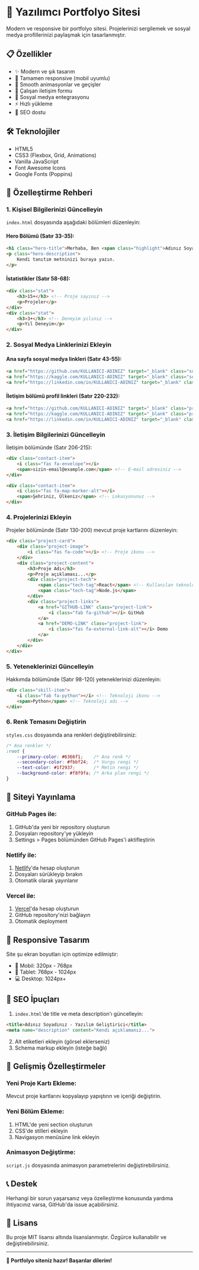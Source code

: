 # 🚀 Yazılımcı Portfolyo Sitesi

Modern ve responsive bir portfolyo sitesi. Projelerinizi sergilemek ve sosyal medya profillerinizi paylaşmak için tasarlanmıştır.

## 📋 Özellikler

- ✨ Modern ve şık tasarım
- 📱 Tamamen responsive (mobil uyumlu)
- 🎨 Smooth animasyonlar ve geçişler
- 📧 Çalışan iletişim formu
- 🔗 Sosyal medya entegrasyonu
- ⚡ Hızlı yükleme
- 🎯 SEO dostu

## 🛠️ Teknolojiler

- HTML5
- CSS3 (Flexbox, Grid, Animations)
- Vanilla JavaScript
- Font Awesome Icons
- Google Fonts (Poppins)

## 🎨 Özelleştirme Rehberi

### 1. Kişisel Bilgilerinizi Güncelleyin

`index.html` dosyasında aşağıdaki bölümleri düzenleyin:

#### Hero Bölümü (Satır 33-35):
```html
<h1 class="hero-title">Merhaba, Ben <span class="highlight">Adınız Soyadınız</span></h1>
<p class="hero-description">
    Kendi tanıtım metninizi buraya yazın.
</p>
```

#### İstatistikler (Satır 58-68):
```html
<div class="stat">
    <h3>15+</h3> <!-- Proje sayınız -->
    <p>Projeler</p>
</div>
<div class="stat">
    <h3>3+</h3> <!-- Deneyim yılınız -->
    <p>Yıl Deneyim</p>
</div>
```

### 2. Sosyal Medya Linklerinizi Ekleyin

#### Ana sayfa sosyal medya linkleri (Satır 43-55):
```html
<a href="https://github.com/KULLANICI-ADINIZ" target="_blank" class="social-link">
<a href="https://kaggle.com/KULLANICI-ADINIZ" target="_blank" class="social-link">
<a href="https://linkedin.com/in/KULLANICI-ADINIZ" target="_blank" class="social-link">
```

#### İletişim bölümü profil linkleri (Satır 220-232):
```html
<a href="https://github.com/KULLANICI-ADINIZ" target="_blank" class="profile-link">
<a href="https://kaggle.com/KULLANICI-ADINIZ" target="_blank" class="profile-link">
<a href="https://linkedin.com/in/KULLANICI-ADINIZ" target="_blank" class="profile-link">
```

### 3. İletişim Bilgilerinizi Güncelleyin

İletişim bölümünde (Satır 206-215):
```html
<div class="contact-item">
    <i class="fas fa-envelope"></i>
    <span>sizin-email@example.com</span> <!-- E-mail adresiniz -->
</div>

<div class="contact-item">
    <i class="fas fa-map-marker-alt"></i>
    <span>Şehriniz, Ülkeniz</span> <!-- Lokasyonunuz -->
</div>
```

### 4. Projelerinizi Ekleyin

Projeler bölümünde (Satır 130-200) mevcut proje kartlarını düzenleyin:

```html
<div class="project-card">
    <div class="project-image">
        <i class="fas fa-code"></i> <!-- Proje ikonu -->
    </div>
    <div class="project-content">
        <h3>Proje Adı</h3>
        <p>Proje açıklaması...</p>
        <div class="project-tech">
            <span class="tech-tag">React</span> <!-- Kullanılan teknolojiler -->
            <span class="tech-tag">Node.js</span>
        </div>
        <div class="project-links">
            <a href="GITHUB-LINK" class="project-link">
                <i class="fab fa-github"></i> GitHub
            </a>
            <a href="DEMO-LINK" class="project-link">
                <i class="fas fa-external-link-alt"></i> Demo
            </a>
        </div>
    </div>
</div>
```

### 5. Yeteneklerinizi Güncelleyin

Hakkımda bölümünde (Satır 98-120) yeteneklerinizi düzenleyin:

```html
<div class="skill-item">
    <i class="fab fa-python"></i> <!-- Teknoloji ikonu -->
    <span>Python</span> <!-- Teknoloji adı -->
</div>
```

### 6. Renk Temasını Değiştirin

`styles.css` dosyasında ana renkleri değiştirebilirsiniz:

```css
/* Ana renkler */
:root {
    --primary-color: #6366f1;    /* Ana renk */
    --secondary-color: #fbbf24;  /* Vurgu rengi */
    --text-color: #1f2937;       /* Metin rengi */
    --background-color: #f8f9fa; /* Arka plan rengi */
}
```

## 🚀 Siteyi Yayınlama

### GitHub Pages ile:
1. GitHub'da yeni bir repository oluşturun
2. Dosyaları repository'ye yükleyin
3. Settings > Pages bölümünden GitHub Pages'i aktifleştirin

### Netlify ile:
1. [Netlify](https://netlify.com)'da hesap oluşturun
2. Dosyaları sürükleyip bırakın
3. Otomatik olarak yayınlanır

### Vercel ile:
1. [Vercel](https://vercel.com)'da hesap oluşturun
2. GitHub repository'nizi bağlayın
3. Otomatik deployment

## 📱 Responsive Tasarım

Site şu ekran boyutları için optimize edilmiştir:
- 📱 Mobil: 320px - 768px
- 📱 Tablet: 768px - 1024px
- 💻 Desktop: 1024px+

## 🎯 SEO İpuçları

1. `index.html`'de title ve meta description'ı güncelleyin:
```html
<title>Adınız Soyadınız - Yazılım Geliştirici</title>
<meta name="description" content="Kendi açıklamanız...">
```

2. Alt etiketleri ekleyin (görsel eklerseniz)
3. Schema markup ekleyin (isteğe bağlı)

## 🔧 Gelişmiş Özelleştirmeler

### Yeni Proje Kartı Ekleme:
Mevcut proje kartlarını kopyalayıp yapıştırın ve içeriği değiştirin.

### Yeni Bölüm Ekleme:
1. HTML'de yeni section oluşturun
2. CSS'de stilleri ekleyin
3. Navigasyon menüsüne link ekleyin

### Animasyon Değiştirme:
`script.js` dosyasında animasyon parametrelerini değiştirebilirsiniz.

## 📞 Destek

Herhangi bir sorun yaşarsanız veya özelleştirme konusunda yardıma ihtiyacınız varsa, GitHub'da issue açabilirsiniz.

## 📄 Lisans

Bu proje MIT lisansı altında lisanslanmıştır. Özgürce kullanabilir ve değiştirebilirsiniz.

---

**🎉 Portfolyo siteniz hazır! Başarılar dilerim!** 
